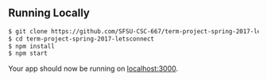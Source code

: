 ## Running Locally

```sh
$ git clone https://github.com/SFSU-CSC-667/term-project-spring-2017-letsconnect.git # or clone your own fork
$ cd term-project-spring-2017-letsconnect
$ npm install
$ npm start
```

Your app should now be running on [localhost:3000](http://localhost:3000/).
